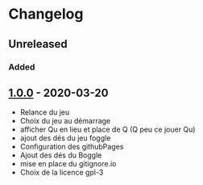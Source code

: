 # Changelog

## Unreleased

### Added

## [1.0.0] - 2020-03-20

- Relance du jeu
- Choix du jeu au démarrage
- afficher Qu en lieu et place de Q (Q peu ce jouer Qu)
- ajout des dés du jeu foggle
- Configuration des githubPages
- Ajout des dés du Boggle
- mise en place du gitignore.io
- Choix de la licence gpl-3

[1.0.0]: https://github.com/tisseurdetoile/voggle/releases/tag/v1.0.0
